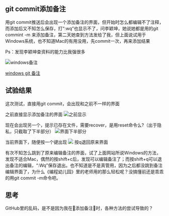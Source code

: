 ## git commit添加备注
用git commit推送后会出现一个添加备注的界面，但开始时怎么都编辑不了注释，而添加后又不知怎么保存，打“:wq”也显示不了，问李颖坤，她说她都是用的git commint -m 来添加备注，第二天她查到方法发给了我，但上面说试用于Windows系统，也不知道Mac的有用没用，先commit一次，再来添加结果

Ps：发现李颖坤查资料的能力比我强很多

![windows备注](https://ws1.sinaimg.cn/large/006tKfTcgy1fpbauv9nfbj30t40gmag2.jpg)

[windows git 备注](https://www.cnblogs.com/sandy-happyhour/p/5950084.html)

## 试验结果

这次测试，直接用git commit，会出现和之前不一样的界面

之前直接显示添加备注的界面
![之前显示](https://ws4.sinaimg.cn/large/006tNc79gy1fpbj7wrwlej30ui0ngtbv.jpg)

现在会出现另一个，提示已存在文件，需要recover，是用reset命令么?（出于隐私，只截取了下半部分）
![界面下半部分](https://ws2.sinaimg.cn/large/006tNc79gy1fpbl7tuxh0j30vc0aeadv.jpg)

当前界面下，随便按一个键出现
![](https://ws2.sinaimg.cn/large/006tNc79gy1fpblb2t0vhj30v4030dh0.jpg)
按q退回原来界面

有次不知怎么跳到了原来编辑备注的界面，试了上面网站所说Windows的方法，发现不适合Mac，偶然的按shift+c后，发现可以编辑备注了；而按shift+q可以退出备注的编辑，“:Wq”保存退出。也不知道是不是真管用，因为之后都没跳到备注编辑界面了，为什么《编程幼儿园》里的老师用的那么轻松呢？没搞懂前还是乖乖的用git commit -m命令吧。

## 思考

GitHub里的乱码，是不是因为我在添加备注时，各种方法的尝试导致的？